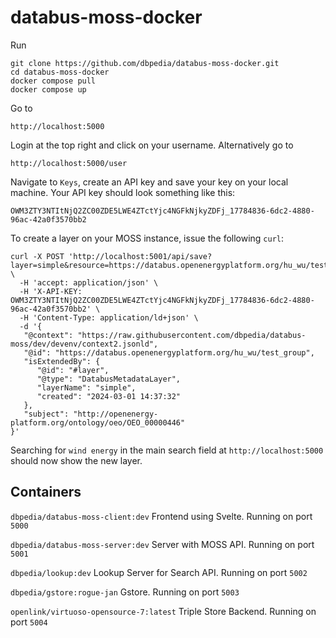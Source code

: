 # databus-moss-docker

Run

```
git clone https://github.com/dbpedia/databus-moss-docker.git
cd databus-moss-docker
docker compose pull
docker compose up
```

Go to 
```
http://localhost:5000
```

Login at the top right and click on your username. Alternatively go to
```
http://localhost:5000/user
```

Navigate to `Keys`, create an API key and save your key on your local machine. Your API key should look something like this:
```
OWM3ZTY3NTItNjQ2ZC00ZDE5LWE4ZTctYjc4NGFkNjkyZDFj_17784836-6dc2-4880-96ac-42a0f3570bb2
```


To create a layer on your MOSS instance, issue the following `curl`:
```
curl -X POST 'http://localhost:5001/api/save?layer=simple&resource=https://databus.openenergyplatform.org/hu_wu/test_group' \
  -H 'accept: application/json' \
  -H 'X-API-KEY: OWM3ZTY3NTItNjQ2ZC00ZDE5LWE4ZTctYjc4NGFkNjkyZDFj_17784836-6dc2-4880-96ac-42a0f3570bb2' \
  -H 'Content-Type: application/ld+json' \
  -d '{
   "@context": "https://raw.githubusercontent.com/dbpedia/databus-moss/dev/devenv/context2.jsonld",
   "@id": "https://databus.openenergyplatform.org/hu_wu/test_group",
   "isExtendedBy": {
      "@id": "#layer",
      "@type": "DatabusMetadataLayer",
      "layerName": "simple",
      "created": "2024-03-01 14:37:32"
   },
   "subject": "http://openenergy-platform.org/ontology/oeo/OEO_00000446"
}'
```

Searching for `wind energy` in the main search field at `http://localhost:5000` should now show the new layer.


## Containers

`dbpedia/databus-moss-client:dev`
Frontend using Svelte. Running on port `5000`

`dbpedia/databus-moss-server:dev` 
Server with MOSS API. Running on port `5001`

`dbpedia/lookup:dev`
Lookup Server for Search API. Running on port `5002`

`dbpedia/gstore:rogue-jan`
Gstore. Running on port `5003`

`openlink/virtuoso-opensource-7:latest`
Triple Store Backend. Running on port `5004`
